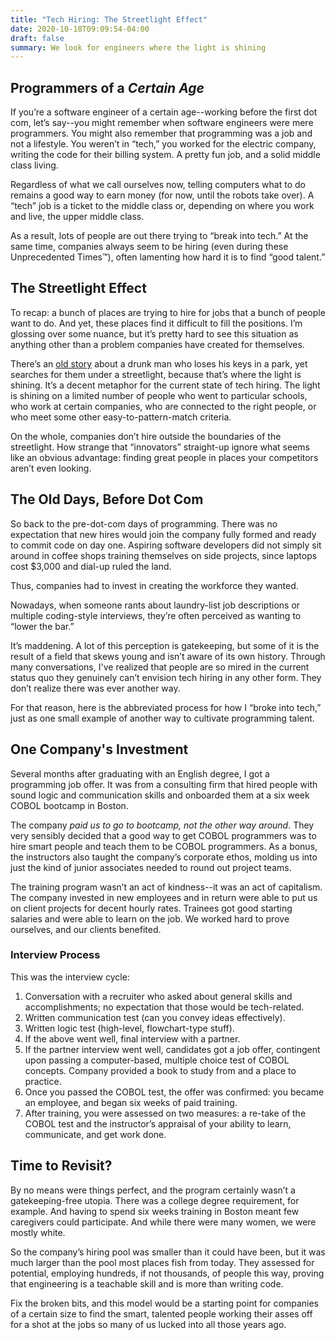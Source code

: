 ```yaml
---
title: "Tech Hiring: The Streetlight Effect"
date: 2020-10-18T09:09:54-04:00
draft: false
summary: We look for engineers where the light is shining
---
```


## Programmers of a _Certain Age_

If you’re a software engineer of a certain age--working before the first dot com, let’s say--you might remember when software engineers were mere programmers. You might also remember that programming was a job and not a lifestyle. You weren’t in “tech,” you worked for the electric company, writing the code for their billing system. A pretty fun job, and a solid middle class living.

Regardless of what we call ourselves now, telling computers what to do remains a good way to earn money (for now, until the robots take over). A “tech” job is a ticket to the middle class or, depending on where you work and live, the upper middle class.

As a result, lots of people are out there trying to “break into tech.” At the same time, companies always seem to be hiring (even during these Unprecedented Times™️), often lamenting how hard it is to find “good talent.”

## The Streetlight Effect

To recap: a bunch of places are trying to hire for jobs that a bunch of people want to do. And yet, these places find it difficult to fill the positions. I’m glossing over some nuance, but it’s pretty hard to see this situation as anything other than a problem companies have created for themselves.

There’s an [old story](https://en.wikipedia.org/wiki/Streetlight_effect) about a drunk man who loses his keys in a park, yet searches for them under a streetlight, because that’s where the light is shining. It’s a decent metaphor for the current state of tech hiring. The light is shining on a limited number of people who went to particular schools, who work at certain companies, who are connected to the right people, or who meet some other easy-to-pattern-match criteria.

On the whole, companies don’t hire outside the boundaries of the streetlight. How strange that “innovators” straight-up ignore what seems like an obvious advantage: finding great people in places your competitors aren’t even looking. 

## The Old Days, Before Dot Com

So back to the pre-dot-com days of programming. There was no expectation that new hires would join the company fully formed and ready to commit code on day one. Aspiring software developers did not simply sit around in coffee shops training themselves on side projects, since laptops cost $3,000 and dial-up ruled the land. 

Thus, companies had to invest in creating the workforce they wanted.

Nowadays, when someone rants about laundry-list job descriptions or multiple coding-style interviews, they’re often perceived as wanting to “lower the bar.” 

It’s maddening. A lot of this perception is gatekeeping, but some of it is the result of a field that skews young and isn’t aware of its own history. Through many conversations, I've realized that people are so mired in the current status quo they genuinely can’t envision tech hiring in any other form. They don’t realize there was ever another way.

For that reason, here is the abbreviated process for how I “broke into tech,” just as one small example of another way to cultivate programming talent.

## One Company's Investment
 
Several months after graduating with an English degree, I got a programming job offer. It was from a consulting firm that hired people with sound logic and communication skills and onboarded them at a six week COBOL bootcamp in Boston.

The company _paid us to go to bootcamp, not the other way around_. They very sensibly decided that a good way to get COBOL programmers was to hire smart people and teach them to be COBOL programmers. As a bonus, the instructors also taught the company’s corporate ethos, molding us into just the kind of junior associates needed to round out project teams.

The training program wasn’t an act of kindness--it was an act of capitalism. The company invested in new employees and in return were able to put us on client projects for decent hourly rates. Trainees got good starting salaries and were able to learn on the job. We worked hard to prove ourselves, and our clients benefited.

### Interview Process

This was the interview cycle:

1. Conversation with a recruiter who asked about general skills and accomplishments; no expectation that those would be tech-related.
2. Written communication test (can you convey ideas effectively).
3. Written logic test (high-level, flowchart-type stuff).
4. If the above went well, final interview with a partner.
5. If the partner interview went well, candidates got a job offer, contingent upon passing a computer-based, multiple choice test of COBOL concepts. Company provided a book to study from and a place to practice.
6. Once you passed the COBOL test, the offer was confirmed: you became an employee, and began six weeks of paid training.
7. After training, you were assessed on two measures: a re-take of the COBOL test and the instructor’s appraisal of your ability to learn, communicate, and get work done.

## Time to Revisit?

By no means were things perfect, and the program certainly wasn’t a gatekeeping-free utopia. There was a college degree requirement, for example. And having to spend six weeks training in Boston meant few caregivers could participate. And while there were many women, we were mostly white.

So the company’s hiring pool was smaller than it could have been, but it was much larger than the pool most places fish from today. They assessed for potential, employing hundreds, if not thousands, of people this way, proving that engineering is a teachable skill and is more than writing code.

Fix the broken bits, and this model would be a starting point for companies of a certain size to find the smart, talented people working their asses off for a shot at the jobs so many of us lucked into all those years ago.